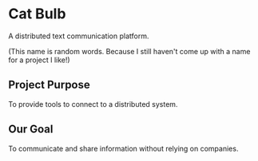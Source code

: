 # Cat Bulb

A distributed text communication platform.

(This name is random words. Because I still haven't come up with a name for a project I like!)

## Project Purpose

To provide tools to connect to a distributed system.

## Our Goal

To communicate and share information without relying on companies.
